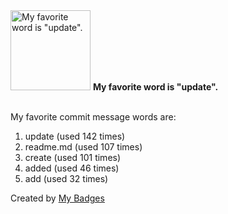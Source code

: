 <img src="https://my-badges.github.io/my-badges/favorite-word.png" alt="My favorite word is &quot;update&quot;." title="My favorite word is &quot;update&quot;." width="128">
<strong>My favorite word is &quot;update&quot;.</strong>
<br><br>

My favorite commit message words are:

1. update (used 142 times)
2. readme.md (used 107 times)
3. create (used 101 times)
4. added (used 46 times)
5. add (used 32 times)


Created by <a href="https://github.com/my-badges/my-badges">My Badges</a>